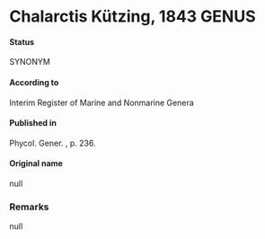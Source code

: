# Chalarctis Kützing, 1843 GENUS

#### Status
SYNONYM

#### According to
Interim Register of Marine and Nonmarine Genera

#### Published in
Phycol. Gener. , p. 236.

#### Original name
null

### Remarks
null